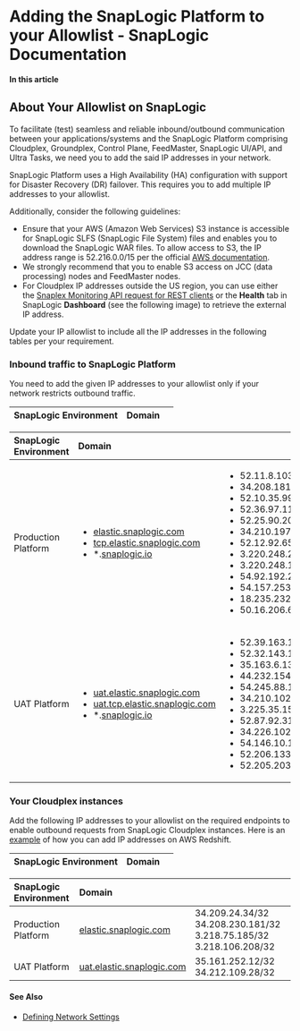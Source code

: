 # Adding the SnapLogic Platform to your Allowlist - SnapLogic Documentation

**In this article**

## About Your Allowlist on SnapLogic <a id="About-Your-Allowlist-on-SnapLogic"></a>

To facilitate \(test\) seamless and reliable inbound/outbound communication between your applications/systems and the SnapLogic Platform comprising Cloudplex, Groundplex, Control Plane, FeedMaster, SnapLogic UI/API, and Ultra Tasks, we need you to add the said IP addresses in your network.

SnapLogic Platform uses a High Availability \(HA\) configuration with support for Disaster Recovery \(DR\) failover. This requires you to add multiple IP addresses to your allowlist.

Additionally, consider the following guidelines:

* Ensure that your AWS \(Amazon Web Services\) S3 instance is accessible for SnapLogic SLFS \(SnapLogic File System\) files and enables you to download the SnapLogic WAR files. To allow access to S3, the IP address range is 52.216.0.0/15 per the official [AWS documentation](https://ip-ranges.amazonaws.com/ip-ranges.json).
* We strongly recommend that you to enable S3 access on JCC \(data processing\) nodes and FeedMaster nodes.
* For Cloudplex IP addresses outside the US region, you can use either the [Snaplex Monitoring API request for REST clients](https://docs-snaplogic.atlassian.net/wiki/spaces/SD/pages/1438923#SnaplexMonitoringAPIs-UsingRESTClients) or the **Health** tab in SnapLogic **Dashboard** \(see the following image\) to retrieve the external IP address.

Update your IP allowlist to include all the IP addresses in the following tables per your requirement.

### Inbound traffic to SnapLogic Platform <a id="Inbound-traffic-to-SnapLogic-Platform"></a>

You need to add the given IP addresses to your allowlist only if your network restricts outbound traffic.

| **SnapLogic Environment** | **Domain** |  |
| :--- | :--- | :--- |


<table>
  <thead>
    <tr>
      <th style="text-align:left"><b>SnapLogic Environment</b>
      </th>
      <th style="text-align:left"><b>Domain</b>
      </th>
      <th style="text-align:left"></th>
    </tr>
  </thead>
  <tbody>
    <tr>
      <td style="text-align:left">Production Platform</td>
      <td style="text-align:left">
        <ul>
          <li><a href="http://uat.elastic.snaplogic.com/">elastic.snaplogic.com</a>
          </li>
          <li><a href="http://uat-tcp.elastic.snaplogic.com/">tcp.elastic.snaplogic.com</a>
          </li>
          <li>*.<a href="http://snaplogic.io/">snaplogic.io</a>
          </li>
        </ul>
      </td>
      <td style="text-align:left">
        <ul>
          <li>52.11.8.103/32</li>
          <li>34.208.181.167/32</li>
          <li>52.10.35.99/32</li>
          <li>52.36.97.11/32</li>
          <li>52.25.90.203/32</li>
          <li>34.210.197.128/32</li>
          <li>52.12.92.65/32</li>
          <li>3.220.248.243/32</li>
          <li>3.220.248.158/32</li>
          <li>54.92.192.251/32</li>
          <li>54.157.253.74/32</li>
          <li>18.235.232.49/32</li>
          <li>50.16.206.60/32</li>
        </ul>
      </td>
    </tr>
    <tr>
      <td style="text-align:left">UAT Platform</td>
      <td style="text-align:left">
        <ul>
          <li><a href="http://uat.elastic.snaplogic.com/">uat.elastic.snaplogic.com</a>
          </li>
          <li><a href="http://uat-tcp.elastic.snaplogic.com/">uat.tcp.elastic.snaplogic.com</a>
          </li>
          <li>*.<a href="http://snaplogic.io/">snaplogic.io</a>
          </li>
        </ul>
      </td>
      <td style="text-align:left">
        <ul>
          <li>52.39.163.113/32</li>
          <li>52.32.143.155/32</li>
          <li>35.163.6.133/32</li>
          <li>44.232.154.15/32</li>
          <li>54.245.88.186/32</li>
          <li>34.210.102.144/32</li>
          <li>3.225.35.150/32</li>
          <li>52.87.92.31/32</li>
          <li>34.226.102.107/32</li>
          <li>54.146.10.130/32</li>
          <li>52.206.133.85/32</li>
          <li>52.205.203.252/32</li>
        </ul>
      </td>
    </tr>
  </tbody>
</table>

### Your Cloudplex instances <a id="Your-Cloudplex-instances"></a>

Add the following IP addresses to your allowlist on the required endpoints to enable outbound requests from SnapLogic Cloudplex instances. Here is an [example](https://docs.aws.amazon.com/redshift/latest/mgmt/managing-security-groups-console.html#security-group-modify) of how you can add IP addresses on AWS Redshift.

| **SnapLogic Environment** | **Domain** |  |
| :--- | :--- | :--- |


| **SnapLogic Environment** | **Domain** |  |
| :--- | :--- | :--- |
| Production Platform | [elastic.snaplogic.com](http://uat.elastic.snaplogic.com/) | 34.209.24.34/32 34.208.230.181/32 3.218.75.185/32 3.218.106.208/32  |
| UAT Platform | [uat.elastic.snaplogic.com](http://uat.elastic.snaplogic.com/) | 35.161.252.12/32 34.212.109.28/32 |

#### See Also <a id="See-Also"></a>

* [Defining Network Settings](https://docs-snaplogic.atlassian.net/wiki/spaces/SD/pages/1439269)

